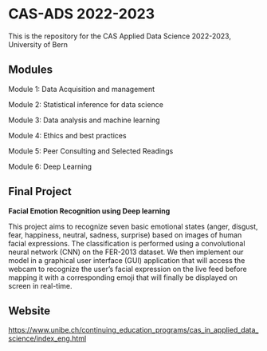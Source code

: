 # CAS-ADS 2022-2023

This is the repository for the CAS Applied Data Science 2022-2023, University of Bern

## Modules

Module 1: Data Acquisition and management

Module 2: Statistical inference for data science

Module 3: Data analysis and machine learning

Module 4: Ethics and best practices

Module 5: Peer Consulting and Selected Readings

Module 6: Deep Learning

## Final Project

**Facial Emotion Recognition using Deep learning**

This project aims to recognize seven basic emotional states (anger, disgust, fear, happiness, neutral, sadness, 
surprise) based on images of human facial expressions. The classification is performed using a 
convolutional neural network (CNN) on the FER-2013 dataset. We then implement our model in 
a graphical user interface (GUI) application that will access the webcam to recognize the user’s 
facial expression on the live feed before mapping it with a corresponding emoji that will finally 
be displayed on screen in real-time. 


## Website 
https://www.unibe.ch/continuing_education_programs/cas_in_applied_data_science/index_eng.html
